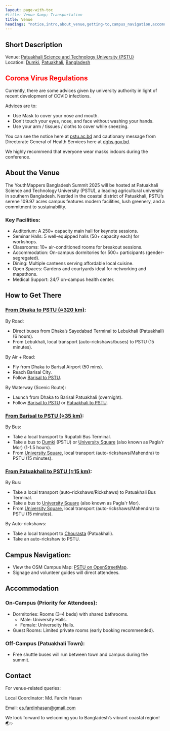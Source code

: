```yaml
---
layout: page-with-toc
#title: Venue &amp; Transportation
title: Venue
headings: "notice,intro,about_venue,getting-to,campus_navigation,accomodation,contact"
---
```


<h2 id="intro">Short Description</h2>

Venue: [Patuakhali Science and Technology University (PSTU)](https://en.wikipedia.org/wiki/Patuakhali_Science_and_Technology_University)<br>
Location: [Dumki](https://en.wikipedia.org/wiki/Dumki_Upazila), [Patuakhali](https://en.wikipedia.org/wiki/Patuakhali), [Bangladesh](https://en.wikipedia.org/wiki/Bangladesh)

<h2 class='space-bottom1' id='notice' style="color: red;">Corona Virus Regulations</h2>

Currently, there are some advices given by university authority in light of recent development of COVID infections.

Advices are to:

- Use Mask to cover your nose and mouth.
- Don't touch your eyes, nose, and face without washing your hands.
- Use your arm / tissues / cloths to cover while sneezing.

You can see the notice here at [pstu.ac.bd](https://pstu.ac.bd/notices/emergency-notice-about-covid) and cautionary message from Directorate General of Health Services here at [dghs.gov.bd](https://dghs.gov.bd/site/notices/ecb87f17-df73-4cbe-bd47-919ee554ac36/%E0%A6%95%E0%A6%B0%E0%A7%8B%E0%A6%A8%E0%A6%BE-%E0%A6%AD%E0%A6%BE%E0%A6%87%E0%A6%B0%E0%A6%BE%E0%A6%B8%E0%A7%87%E0%A6%B0-%E0%A6%A8%E0%A6%A4%E0%A7%81%E0%A6%A8-%E0%A6%B8%E0%A6%BE%E0%A6%AC-%E0%A6%AD%E0%A7%8D%E0%A6%AF%E0%A6%BE%E0%A6%B0%E0%A6%BF%E0%A6%AF%E0%A6%BC%E0%A7%87%E0%A6%A8%E0%A7%8D%E0%A6%9F-%E0%A6%B8%E0%A6%82%E0%A6%95%E0%A7%8D%E0%A6%B0%E0%A6%AE%E0%A6%A3-%E0%A6%AC%E0%A7%83%E0%A6%A6%E0%A7%8D%E0%A6%A7%E0%A6%BF%E0%A6%B0-%E0%A6%AA%E0%A7%8D%E0%A6%B0%E0%A7%87%E0%A6%95%E0%A7%8D%E0%A6%B7%E0%A6%BF%E0%A6%A4%E0%A7%87-%E0%A6%B8%E0%A6%A4%E0%A6%B0%E0%A7%8D%E0%A6%95%E0%A6%A4%E0%A6%BE%E0%A6%AE%E0%A7%82%E0%A6%B2%E0%A6%95-%E0%A6%AC%E0%A6%BE%E0%A6%B0%E0%A7%8D%E0%A6%A4%E0%A6%BE).

We highly recommend that everyone wear masks indoors during the conference.

<h2 id="about_venue">About the Venue</h2>

The YouthMappers Bangladesh Summit 2025 will be hosted at Patuakhali Science and Technology University (PSTU), a leading agricultural university in southern Bangladesh. Nestled in the coastal district of Patuakhali, PSTU’s serene 109.97 acres campus features modern facilities, lush greenery, and a commitment to sustainability.

<h3>Key Facilities:</h3>

- Auditorium: A 250+ capacity main hall for keynote sessions.
- Seminar Halls: 5 well-equipped halls (50+ capacity each) for workshops.
- Classrooms: 10+ air-conditioned rooms for breakout sessions.
- Accommodation: On-campus dormitories for 500+ participants (gender-segregated).
- Dining: Multiple canteens serving affordable local cuisine.
- Open Spaces: Gardens and courtyards ideal for networking and mapathons.
- Medical Support: 24/7 on-campus health center.


<h2 class='space-bottom1' id="getting-to">How to Get There</h2>

<h3><u>From Dhaka to PSTU (≈320 km)</u>:</h3>

By Road:

- Direct buses from Dhaka’s Sayedabad Terminal to Lebukhali (Patuakhali) (6 hours).
- From Lebukhali, local transport (auto-rickshaws/buses) to PSTU (15 minutes).

By Air + Road:

- Fly from Dhaka to Barisal Airport (50 mins).
- Reach Barisal City.
- Follow <u>Barisal to PSTU</u>.

By Waterway (Scenic Route):

- Launch from Dhaka to Barisal Patuakhali (overnight).
- Follow <u>Barisal to PSTU</u> or <u>Patuakhali to PSTU</U>.

<h3><u>From Barisal to PSTU (≈35 km)</u>:</h3>

By Bus:

- Take a local transport to Rupatoli Bus Terminal.
- Take a bus to [Dumki](https://osm.org/go/4VV1LAkd--?m=&relation=14785975) (PSTU) or [University Square](https://osm.org/go/4VVe~QP1I?m=) (also known as Pagla'r Mor) (1-1.5 hours).
- From [University Square](https://osm.org/go/4VVe~QP1I?m=), local transport (auto-rickshaws/Mahendra) to PSTU (15 minutes).

<h3><u>From Patuakhali to PSTU (≈15 km)</u>:</h3>

By Bus:

- Take a local transport (auto-rickshaws/Rickshaws) to Patuakhali Bus Terminal.
- Take a bus to [University Square](https://osm.org/go/4VVe~QP1I?m=) (also known as Pagla'r Mor).
- From [University Square](https://osm.org/go/4VVe~QP1I?m=), local transport (auto-rickshaws/Mahendra) to PSTU (15 minutes).

By Auto-rickshaws:

- Take a local transport to [Chourasta](https://osm.org/go/4VVa0v7Cr?m=&way=280432695) (Patuakhali).
- Take an auto-rickshaw to PSTU.

<h2 class='space-bottom1' id="campus_navigation">Campus Navigation:</h2>

- View the OSM Campus Map: [PSTU on OpenStreetMap](https://www.openstreetmap.org/relation/14785975#map=16/22.46418/90.38695).
- Signage and volunteer guides will direct attendees.


<h2 id="accomodation">Accommodation</h2>

<h3>On-Campus (Priority for Attendees):</h3>

- Dormitories: Rooms (3–4 beds) with shared bathrooms.
  - Male: University Halls.
  - Female: Universeity Halls.
- Guest Rooms: Limited private rooms (early booking recommended).

<h3>Off-Campus (Patuakhali Town):</h3>

- Free shuttle buses will run between town and campus during the summit.


<h2 id="contact">Contact</h2>

For venue-related queries:

Local Coordinator: Md. Fardin Hasan

Email: es.fardinhasan@gmail.com

<!-- Phone: +8801712345678 (WhatsApp available) -->


<!-- Explore PSTU’s campus virtually:
[YouthMappers Bangladesh Summit 2025 Venue Wiki](https://wiki.openstreetmap.org/wiki/YouthMappers_Bangladesh_Summit_2025/Call_for_Venues/Patuakhali_Science_and_Technology_University_(PSTU)) -->

We look forward to welcoming you to Bangladesh’s vibrant coastal region! 🌏✨

<br>

<div id="map" style="height:420px; width:100%"></div>


<script>
  document.addEventListener('DOMContentLoaded', function() {
    var map = L.map('map').setView([22.46299, 90.36624], 14);
    L.control.scale().addTo(map);
    L.tileLayer('{{ site.map_tiles.url}}', {
      attribution: '{{ site.map_tiles.attribution }}',
      maxZoom: {{ site.map_tiles.maxZoom}}
    }).addTo(map);
    map.scrollWheelZoom.disable();
    L.marker([43.80054, 11.24501], {icon: L.icon({
      iconUrl: "{{ "/img/logo/ym_bd_summit_2025-logo.svg" | prepend: site.baseurl }}",
      iconSize: [40, 40],
      iconAnchor: [20, 40]
    })}).bindPopup("<h3>Patuakhali Science and Technology University</h3><p>Summit Venue. <a href='https://www.openstreetmap.org/?mlat=22.46418&mlon=90.38246#map=14/22.46418/90.38246' target='_blank'>Open location on osm.org</a>.</p>").addTo(map);
  }, false);
</script>
